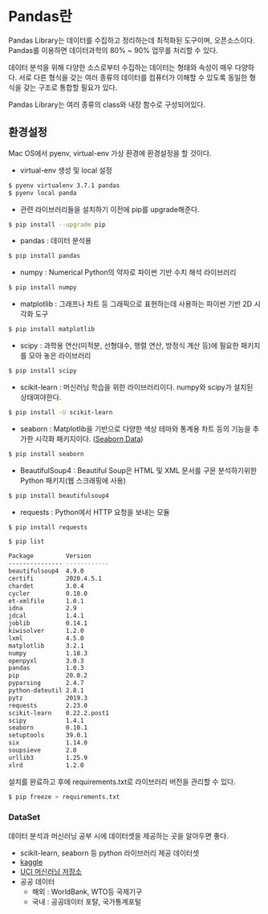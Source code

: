 # Pandas란

Pandas Library는 데이터를 수집하고 정리하는데 최적화된 도구이며, 오픈소스이다. Pandas를 이용하면 데이터과학의 80% ~ 90% 업무를 처리할 수 있다.

데이터 분석을 위해 다양한 소스로부터 수집하는 데이터는 형태와 속성이 매우 다양하다. 서로 다른 형식을 갖는 여러 종류의 데이터를 컴퓨터가 이해할 수 있도록 동일한 형식을 갖는 구조로 통합할 필요가 있다.

Pandas Library는 여러 종류의 class와 내장 함수로 구성되어있다.

## 환경설정

Mac OS에서 pyenv, virtual-env 가상 환경에 환경설정을 할 것이다.

- virtual-env 생성 및 local 설정

```bash
$ pyenv virtualenv 3.7.1 pandas
$ pyenv local panda
```

- 관련 라이브러리들을 설치하기 이전에 pip를 upgrade해준다.

```bash
$ pip install --upgrade pip
```

- pandas : 데이터 분석용

```bash
$ pip install pandas
```

- numpy : Numerical Python의 약자로 파이썬 기반 수치 해석 라이브러리

```bash
$ pip install numpy
```

- matplotlib : 그래프나 차트 등 그래픽으로 표현하는데 사용하는 파이썬 기반 2D 시각화 도구

```bash
$ pip install matplotlib
```

- scipy : 과학용 연산(미적분, 선형대수, 행렬 연산, 방정식 계산 등)에 필요한 패키지를 모아 놓은 라이브러리

```bash
$ pip install scipy
```

- scikit-learn : 머신러닝 학습을 위한 라이브러리이다. numpy와 scipy가 설치된 상태여야한다.

```bash
$ pip install -U scikit-learn
```

- seaborn : Matplotlib을 기반으로 다양한 색상 테마와 통계용 차트 등의 기능을 추가한 시각화 패키지이다. ([Seaborn Data](https://github.com/mwaskom/seaborn-data))

```bash
$ pip install seaborn
```

- BeautifulSoup4 : Beautiful Soup은 HTML 및 XML 문서를 구문 분석하기위한 Python 패키지(웹 스크래핑에 사용)

```bash
$ pip install beautifulsoup4
```

- requests : Python에서 HTTP 요청을 보내는 모듈

```bash
$ pip install requests
```



```bash
$ pip list

Package         Version
--------------- ------------
beautifulsoup4  4.9.0
certifi         2020.4.5.1
chardet         3.0.4
cycler          0.10.0
et-xmlfile      1.0.1
idna            2.9
jdcal           1.4.1
joblib          0.14.1
kiwisolver      1.2.0
lxml            4.5.0
matplotlib      3.2.1
numpy           1.18.3
openpyxl        3.0.3
pandas          1.0.3
pip             20.0.2
pyparsing       2.4.7
python-dateutil 2.8.1
pytz            2019.3
requests        2.23.0
scikit-learn    0.22.2.post1
scipy           1.4.1
seaborn         0.10.1
setuptools      39.0.1
six             1.14.0
soupsieve       2.0
urllib3         1.25.9
xlrd            1.2.0
```

설치를 완료하고 후에 requirements.txt로 라이브러리 버전을 관리할 수 있다.

```bash
$ pip freeze > requirements.txt
```


### DataSet

데이터 분석과 머신러닝 공부 시에 데이터셋을 제공하는 곳을 알아두면 좋다.

- scikit-learn, seaborn 등 python 라이브러리 제공 데이터셋
- [kaggle](https://www.kaggle.com/)
- [UCI 머신러닝 저장소](https://archive.ics.uci.edu/ml/datasets.html)
- 공공 데이터
  - 해외 : WorldBank, WTO등 국제기구
  - 국내 : 공공데이터 포탈, 국가통계포털
